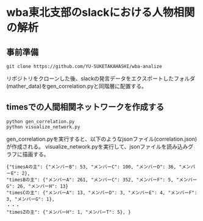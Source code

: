# wba東北支部のslackにおける人物相関の解析

## 事前準備
```
git clone https://github.com/YU-SUKETAKAHASHI/wba-analize
```
リポジトリをクローンした後、slackの発言データをエクスポートしたフォルダ(mather_data)をgen_correlation.pyと同階層に配置する。

## timesでの人間相関ネットワークを作成する
```
python gen_correlation.py
python visualize_network.py
```
gen_correlation.pyを実行すると、以下のようなjsonファイル(correlation.json)が作成される。
visualize_network.pyを実行して、jsonファイルを読み込みグラフに描画する。
```
{"timesAの主": {"メンバーB": 53, "メンバーC": 100, "メンバーD": 36, "メンバーE": 2}, 
"timesBの主": {"メンバーA": 261, "メンバーC": 352, "メンバーF": 5, "メンバーG": 26, "メンバーH": 13}
"timesCの主": {"メンバーA": 13, "メンバーD": 3, "メンバーE": 4, "メンバーF": 3, "メンバーG": 1}, 
・・・
"timesZの主": {"メンバーH": 1, "メンバーT": 5}, }
```
